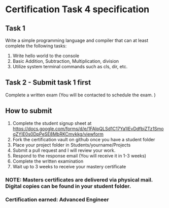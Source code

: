 # Certification Task 4 specification

## Task 1
Write a simple programming language and compiler that can at least complete the following tasks:
1. Write hello world to the console
2. Basic Addition, Subtraction, Multiplication, division
3. Utilize system terminal commands such as cls, dir, etc.

## Task 2 - Submit task 1 first
Complete a written exam (You will be contacted to schedule the exam. )

## How to submit
1. Complete the student signup sheet at https://docs.google.com/forms/d/e/1FAIpQLSd1C17Ya1IEvDdfbiZTz1SmoqZYIE0s0DpPeSE8MbRKCmvkkg/viewform
2. Fork the certification vault on github once you have a student folder
3. Place your project folder in Students/yourname/Projects
4. Submit a pull request and I will review your work.
5. Respond to the response email (You will receive it in 1-3 weeks)
6. Complete the written examination
7. Wait up to 3 weeks to receive your mastery certificate

### NOTE: Masters certificates are delivered via physical mail. Digital copies can be found in your student folder. 

### Certification earned: Advanced Engineer